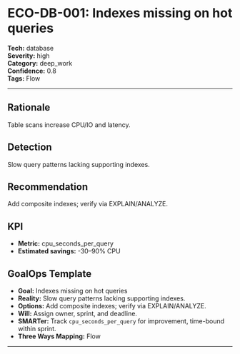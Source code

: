 # ECO-DB-001: Indexes missing on hot queries

**Tech:** database  
**Severity:** high  
**Category:** deep_work  
**Confidence:** 0.8  
**Tags:** Flow

---

## Rationale
Table scans increase CPU/IO and latency.

## Detection
Slow query patterns lacking supporting indexes.

## Recommendation
Add composite indexes; verify via EXPLAIN/ANALYZE.

## KPI
- **Metric:** cpu_seconds_per_query  
- **Estimated savings:** -30–90% CPU

## GoalOps Template
- **Goal:** Indexes missing on hot queries  
- **Reality:** Slow query patterns lacking supporting indexes.  
- **Options:** Add composite indexes; verify via EXPLAIN/ANALYZE.  
- **Will:** Assign owner, sprint, and deadline.  
- **SMARTer:** Track `cpu_seconds_per_query` for improvement, time-bound within sprint.  
- **Three Ways Mapping:** Flow

---

